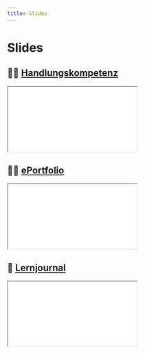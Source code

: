 ```yaml
---
title: Slides
---
```


# Slides

## :mechanic: [Handlungskompetenz](pathname:///slides/handlungskompetenz)

<iframe src="/bbzbl-modul-431/slides/handlungskompetenz"></iframe>

## :artist: [ePortfolio](pathname:///slides/eportfolio)

<iframe src="/bbzbl-modul-431/slides/eportfolio"></iframe>

## :book: [Lernjournal](pathname:///slides/lernjournal)

<iframe src="/bbzbl-modul-431/slides/lernjournal"></iframe>
